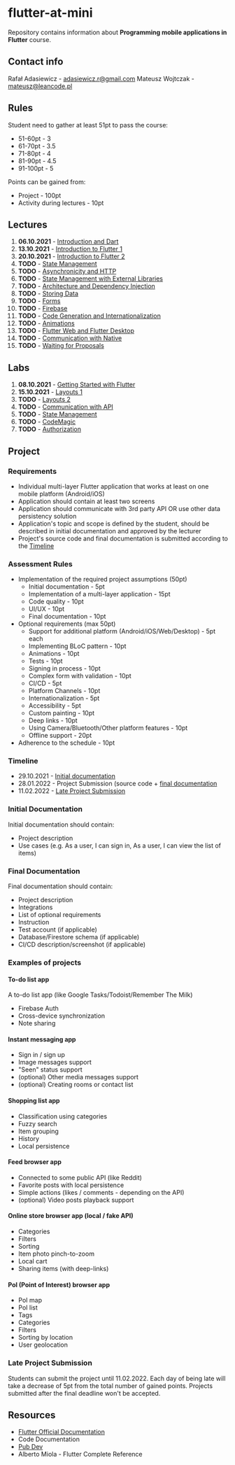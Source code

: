 # flutter-at-mini
Repository contains information about **Programming mobile applications in Flutter** course.

## Contact info
Rafał Adasiewicz - adasiewicz.r@gmail.com
Mateusz Wojtczak - mateusz@leancode.pl

## Rules
Student need to gather at least 51pt to pass the course:
- 51-60pt - 3
- 61-70pt - 3.5
- 71-80pt - 4
- 81-90pt - 4.5
- 91-100pt - 5

Points can be gained from:
- Project - 100pt
- Activity during lectures - 10pt

## Lectures
1. **06.10.2021** - [Introduction and Dart](https://github.com/leancodepl/flutter-at-mini/tree/main/lectures/week1_lecture)
2. **13.10.2021** - [Introduction to Flutter 1](https://github.com/leancodepl/flutter-at-mini/tree/main/lectures/week2_lecture)
3. **20.10.2021** - [Introduction to Flutter 2]()
4. **TODO** - [State Management]()
5. **TODO** - [Asynchronicity and HTTP]()
6. **TODO** - [State Management with External Libraries]()
7. **TODO** - [Architecture and Dependency Injection]()
8. **TODO** - [Storing Data]()
9. **TODO** - [Forms]()
10. **TODO** - [Firebase]()
11. **TODO** - [Code Generation and Internationalization]()
12. **TODO** - [Animations]()
13. **TODO** - [Flutter Web and Flutter Desktop]()
14. **TODO** - [Communication with Native]()
15. **TODO** - [Waiting for Proposals]()


## Labs
1. **08.10.2021** - [Getting Started with Flutter](https://github.com/leancodepl/flutter-at-mini/tree/main/labs/week1_lab)
2. **15.10.2021** - [Layouts 1](https://github.com/leancodepl/flutter-at-mini/tree/main/labs/week2_lab)
3. **TODO** - [Layouts 2]()
4. **TODO** - [Communication with API]()
5. **TODO** - [State Management]()
6. **TODO** - [CodeMagic]()
7. **TODO** - [Authorization]()

## Project

### Requirements
- Individual multi-layer Flutter application that works at least on one mobile platform (Android/iOS)
- Application should contain at least two screens
- Application should communicate with 3rd party API OR use other data persistency solution
- Application's topic and scope is defined by the student, should be described in initial documentation and approved by the lecturer
- Project's source code and final documentation is submitted according to the [Timeline](#timeline)

### Assessment Rules
- Implementation of the required project assumptions (50pt)
	- Initial documentation - 5pt
	- Implementation of a multi-layer application - 15pt
	- Code quality - 10pt
	- UI/UX - 10pt
	- Final documentation - 10pt
- Optional requirements (max 50pt)
	- Support for additional platform (Android/iOS/Web/Desktop) - 5pt each
	- Implementing BLoC pattern - 10pt
	- Animations - 10pt
	- Tests - 10pt
	- Signing in process - 10pt
	- Complex form with validation - 10pt
	- CI/CD - 5pt
	- Platform Channels - 10pt
	- Internationalization - 5pt
	- Accessibility - 5pt
	- Custom painting - 10pt
	- Deep links - 10pt
	- Using Camera/Bluetooth/Other platform features - 10pt
	- Offline support - 20pt
- Adherence to the schedule - 10pt


### Timeline
- 29.10.2021 - [Initial documentation](#initial-documentation)
- 28.01.2022 - Project Submission (source code + [final documentation](#final-documentation)
- 11.02.2022 - [Late Project Submission](#late-project-submission)

### Initial Documentation
Initial documentation should contain:
- Project description
- Use cases (e.g. As a user, I can sign in, As a user, I can view the list of items)

### Final Documentation
Final documentation should contain:
- Project description
- Integrations
- List of optional requirements
- Instruction
- Test account (if applicable)
- Database/Firestore schema (if applicable)
- CI/CD description/screenshot (if applicable)

### Examples of projects
#### To-do list app
A to-do list app (like Google Tasks/Todoist/Remember The Milk)
- Firebase Auth
- Cross-device synchronization
- Note sharing

#### Instant messaging app
- Sign in / sign up
- Image messages support
- "Seen" status support
- (optional) Other media messages support
- (optional) Creating rooms or contact list

#### Shopping list app
- Classification using categories
- Fuzzy search
- Item grouping
- History
- Local persistence

#### Feed browser app
- Connected to some public API (like Reddit)
- Favorite posts with local persistence
- Simple actions (likes / comments - depending on the API)
- (optional) Video posts playback support

#### Online store browser app (local / fake API)
- Categories
- Filters
- Sorting
- Item photo pinch-to-zoom
- Local cart
- Sharing items (with deep-links)

#### PoI (Point of Interest) browser app
- PoI map
- PoI list
- Tags
- Categories
- Filters
- Sorting by location
- User geolocation

### Late Project Submission
Students can submit the project until 11.02.2022. Each day of being late will take a decrease of 5pt from the total number of gained points. Projects submitted after the final deadline won't be accepted.

## Resources
- [Flutter Official Documentation](https://flutter.dev/docs)
- Code Documentation
- [Pub Dev](https://pub.dev)
- Alberto Miola - Flutter Complete Reference
